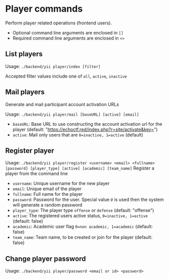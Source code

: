 # Player commands
Perform player related operations (frontend users).

* Optional command line arguments are enclosed in `[]`
* Required command line arguments are enclosed in `<>`


## List players

Usage: `./backend/yii player/index [filter]`

Accepted filter values include one of `all`, `active`, `inactive`


## Mail players
Generate and mail participant account activation URLs

Usage: `./backend/yii player/mail [baseURL] [active] [email]`

- `baseURL`: Base URL to use constructing the account activation url for the player (default: "https://echoctf.red/index.php?r=site/activate&key=")
- `active`: Mail only users that are `0=inactive, 1=active` (default)


## Register player

Usage: `./backend/yii player/register <username> <email> <fullname> [password] [player_type] [active] [academic] [team_name]` Register a player from the command line

- `username`: Unique username for the new player
- `email`: Unique email of the player
- `fullname`: Full name for the player
- `password`: Password for the user. Special value _`0`_ is used then the system will generate a random password
- `player_type`: The player type `offense` or `defense` (default: "offense")
- `active`: The registered users active status, `0=inactive, 1=active` (default: false)
- `academic`: Academic user flag `0=non academic, 1=academic` (default: false)
- `team_name`: Team name, to be created or join for the player (default: false)


## Change player password

Usage: `./backend/yii player/password <email or id> <password>`
